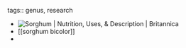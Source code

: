 tags:: genus, research

- ![Sorghum | Nutrition, Uses, & Description | Britannica](https://cdn.britannica.com/21/136021-050-FA97E7C7/Sorghum.jpg)
- [[sorghum bicolor]]
-